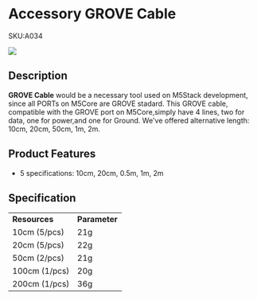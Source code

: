 # Accessory GROVE Cable

<el-tag effect="plain">SKU:A034</el-tag>

<div class="product_pic"><img src="assets/img/product_pics/accessory/grove_cable_01.webp"></div>

## Description

**GROVE Cable** would be a necessary tool used on M5Stack development, since all PORTs on M5Core are GROVE stadard. This GROVE cable, compatible with the GROVE port on M5Core,simply have 4 lines, two for data, one for power,and one for Ground. We've offered alternative  length: 10cm, 20cm, 50cm, 1m, 2m.

## Product Features

-  5 specifications: 10cm, 20cm, 0.5m, 1m, 2m

## Specification

<table>
   <tr style="font-weight:bold">
      <td>Resources</td>
      <td>Parameter</td>
   </tr>
   <tr>
      <td>10cm (5/pcs)</td>
      <td>21g</td>
   </tr>
   <tr>
      <td>20cm (5/pcs)</td>
      <td>22g</td>
   </tr>
   <tr>
      <td>50cm (2/pcs)</td>
      <td>21g</td>
   </tr>
   <tr>
      <td>100cm (1/pcs)</td>
      <td>20g</td>
   </tr>
   <tr>
      <td>200cm (1/pcs)</td>
      <td>36g</td>
   </tr>
 </table>
     
<script>

   var purchase_link = 'https://m5stack.com/collections/m5-accessory/products/4pin-buckled-CONNEXT-cable';

   anchor_search(purchase_link);
   scrollFunc();

</script>